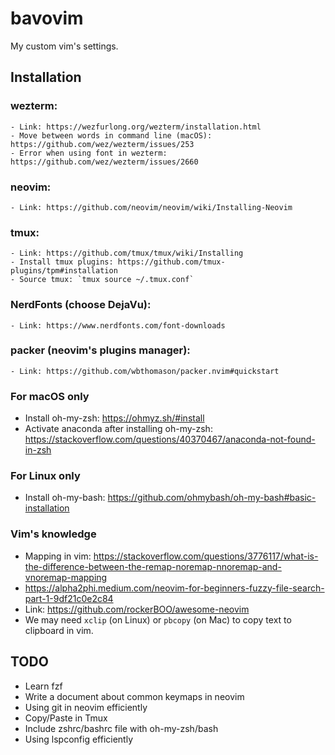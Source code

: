 # bavovim
My custom vim's settings.

## Installation 
### wezterm: 
    - Link: https://wezfurlong.org/wezterm/installation.html
    - Move between words in command line (macOS): https://github.com/wez/wezterm/issues/253
    - Error when using font in wezterm: https://github.com/wez/wezterm/issues/2660
### neovim: 
    - Link: https://github.com/neovim/neovim/wiki/Installing-Neovim
### tmux: 
    - Link: https://github.com/tmux/tmux/wiki/Installing
    - Install tmux plugins: https://github.com/tmux-plugins/tpm#installation
    - Source tmux: `tmux source ~/.tmux.conf`
### NerdFonts (choose DejaVu): 
    - Link: https://www.nerdfonts.com/font-downloads
### packer (neovim's plugins manager): 
    - Link: https://github.com/wbthomason/packer.nvim#quickstart

### For macOS only
- Install oh-my-zsh: https://ohmyz.sh/#install 
- Activate anaconda after installing oh-my-zsh: https://stackoverflow.com/questions/40370467/anaconda-not-found-in-zsh
### For Linux only
- Install oh-my-bash: https://github.com/ohmybash/oh-my-bash#basic-installation

### Vim's knowledge 
- Mapping in vim: https://stackoverflow.com/questions/3776117/what-is-the-difference-between-the-remap-noremap-nnoremap-and-vnoremap-mapping
- https://alpha2phi.medium.com/neovim-for-beginners-fuzzy-file-search-part-1-9df21c0e2c84
- Link: https://github.com/rockerBOO/awesome-neovim
- We may need `xclip` (on Linux) or `pbcopy` (on Mac) to copy text to clipboard in vim.

## TODO
- Learn fzf
- Write a document about common keymaps in neovim
- Using git in neovim efficiently
- Copy/Paste in Tmux 
- Include zshrc/bashrc file with oh-my-zsh/bash
- Using lspconfig efficiently
